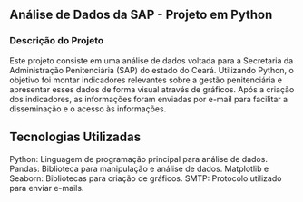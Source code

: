 ## Análise de Dados da SAP - Projeto em Python
### Descrição do Projeto
Este projeto consiste em uma análise de dados voltada para a Secretaria da Administração Penitenciária (SAP) do estado do Ceará. Utilizando Python, o objetivo foi montar indicadores relevantes sobre a gestão penitenciária e apresentar esses dados de forma visual através de gráficos. Após a criação dos indicadores, as informações foram enviadas por e-mail para facilitar a disseminação e o acesso às informações.

## Tecnologias Utilizadas
Python: Linguagem de programação principal para análise de dados.
Pandas: Biblioteca para manipulação e análise de dados.
Matplotlib e Seaborn: Bibliotecas para criação de gráficos.
SMTP: Protocolo utilizado para enviar e-mails.
